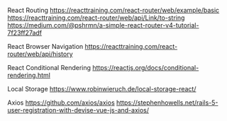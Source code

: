 React Routing
  https://reacttraining.com/react-router/web/example/basic
  https://reacttraining.com/react-router/web/api/Link/to-string
  https://medium.com/@pshrmn/a-simple-react-router-v4-tutorial-7f23ff27adf

React Browser Navigation
  https://reacttraining.com/react-router/web/api/history

React Conditional Rendering
  https://reactjs.org/docs/conditional-rendering.html

Local Storage
  https://www.robinwieruch.de/local-storage-react/

Axios
  https://github.com/axios/axios
  https://stephenhowells.net/rails-5-user-registration-with-devise-vue-js-and-axios/
